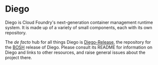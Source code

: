 # Diego

Diego is Cloud Foundry's next-generation container management runtime system.  It is made up of a variety of small components, each with its own repository.

The *de facto* hub for all things Diego is [Diego-Release](https://github.com/cloudfoundry-incubator/diego-release), the repository for the [BOSH](https://github.com/cloudfoundry/bosh) release of Diego. Please consult its README for information on Diego and links to other resources, and raise general issues about the project there.
